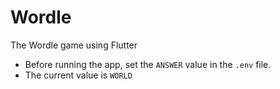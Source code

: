# Wordle

The Wordle game using Flutter

- Before running the app, set the `ANSWER` value in the `.env` file.
- The current value is `WORLD`
